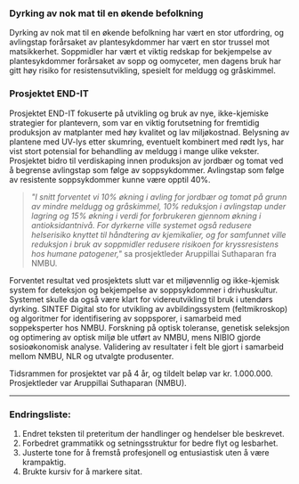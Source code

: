 ### Dyrking av nok mat til en økende befolkning

Dyrking av nok mat til en økende befolkning har vært en stor utfordring, og avlingstap forårsaket av plantesykdommer har vært en stor trussel mot matsikkerhet. Soppmidler har vært et viktig redskap for bekjempelse av plantesykdommer forårsaket av sopp og oomyceter, men dagens bruk har gitt høy risiko for resistensutvikling, spesielt for meldugg og gråskimmel.

### Prosjektet END-IT

Prosjektet END-IT fokuserte på utvikling og bruk av nye, ikke-kjemiske strategier for plantevern, som var en viktig forutsetning for fremtidig produksjon av matplanter med høy kvalitet og lav miljøkostnad. Belysning av plantene med UV-lys etter skumring, eventuelt kombinert med rødt lys, har vist stort potensial for behandling av meldugg i mange ulike vekster. Prosjektet bidro til verdiskaping innen produksjon av jordbær og tomat ved å begrense avlingstap som følge av soppsykdommer. Avlingstap som følge av resistente soppsykdommer kunne være opptil 40%.


> _"I snitt forventet vi 10% økning i avling for jordbær og tomat på grunn av mindre meldugg og gråskimmel, 10% reduksjon i avlingstap under lagring og 15% økning i verdi for forbrukeren gjennom økning i antioksidantnivå. For dyrkerne ville systemet også redusere helserisiko knyttet til håndtering av kjemikalier, og for samfunnet ville reduksjon i bruk av soppmidler redusere risikoen for kryssresistens hos humane patogener,"_ sa prosjektleder Aruppillai Suthaparan fra NMBU.

Forventet resultat ved prosjektets slutt var et miljøvennlig og ikke-kjemisk system for deteksjon og bekjempelse av soppsykdommer i drivhuskultur. Systemet skulle da også være klart for videreutvikling til bruk i utendørs dyrking. SINTEF Digital sto for utvikling av avbildingssystem (feltmikroskop) og algoritmer for identifisering av soppsporer, i samarbeid med soppeksperter hos NMBU. Forskning på optisk toleranse, genetisk seleksjon og optimering av optisk miljø ble utført av NMBU, mens NIBIO gjorde sosioøkonomisk analyse. Validering av resultater i felt ble gjort i samarbeid mellom NMBU, NLR og utvalgte produsenter. 

Tidsrammen for prosjektet var på 4 år, og tildelt beløp var kr. 1.000.000. Prosjektleder var Aruppillai Suthaparan (NMBU).

---

### Endringsliste:
1. Endret teksten til preteritum der handlinger og hendelser ble beskrevet.
2. Forbedret grammatikk og setningsstruktur for bedre flyt og lesbarhet.
3. Justerte tone for å fremstå profesjonell og entusiastisk uten å være krampaktig.
4. Brukte kursiv for å markere sitat.
